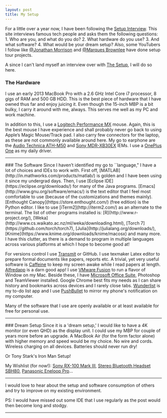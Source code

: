 ```yaml
---
layout: post
title: My Setup
---
```

For a little over a year now, I have been following the [Setup Interview](http://usesthis.com/). This site interviews famous tech people and asks them the following questions: 1. Who are you, and what do you do? 2. What hardware do you use? 3. And what software? 4. What would be your dream setup? Also, some YouTubers I follow like [@Jonathan Morrison](https://twitter.com/tldtoday) and [@Marques Brownlee](https://twitter.com/MKBHD) have done setup tour projects. 

A since I can't land myself an interview over with [The Setup](http://usesthis.com/), I will do so here.

### The Hardware
I use an early 2013 MacBook Pro with a 2.6 GHz Intel Core i7 processor, 8 gigs of RAM and 500 GB HDD. This is the best piece of hardware that I have owned thus far and enjoy juicing it. Even though the 15-inch MBP is a bit bulky, I carry it around with me, always. This serves me well as my PC and work machine. 

In addition to this, I use a [Logitech Performance MX](http://tinyurl.com/m7z6fdl) mouse. Again, this is the best mouse I have experience and shall probably never go back to using Apple’s Magic Mouse/Track pad. I also carry few connectors for the laptop, as these are not commonly available around here. My go to earphone are the [Audio Technica ATH-M50](http://www.audio-technica.com/cms/headphones/0edf909675b1be4d/) and [Sony MDR-XB30EX](http://www.sony.co.in/product/mdr-xb30ex) IEMs. I use a [OnePlus One](https://oneplus.net/) as my daily driver. 
<hr/>
### The Software
Since I haven’t identified my go to ``language," I have a lot of choices and IDEs to work with. First off, [MATLAB](http://in.mathworks.com/products/matlab/) is golden and I have been using it since my undergrad days. Then, I use [Eclipse IDE](https://eclipse.org/downloads/) for many of the Java programs. [Emacs](http://www.gnu.org/software/emacs/) is the text editor that I feel most comfortable to use (because of the customizations and themes mainly). [Enthought Canopy](https://store.enthought.com/) (free edition) is the Python editor. I like to use [iTerm2](http://iterm2.com/) as an alternate to the terminal. The list of other programs installed is: [R](http://www.r-project.org/), [Weka](http://www.cs.waikato.ac.nz/ml/weka/downloading.html), [Torch 7](https://github.com/torch/torch7), [Julia](http://julialang.org/downloads/), [Knime](https://www.knime.org/downloads/knime/macosx) and many more. I have this clutter, as there is a demand to program in multiple languages across various platforms at which I hope to become good at!

For versions control I use [Transmit](http://panic.com/transmit/) or GitHub. I use texmaker Latex editor to prepare formal documents like papers, reports etc. A trivial, yet very useful software is [Caffeine](http://lightheadsw.com/caffeine/) to keep my screen awake while I read papers at length. [Alfredapp](http://www.alfredapp.com/) is a darn good app! I use [VMware Fusion](http://www.vmware.com/in/products/fusion) to run a flavor of Window on my Mac. Beside these, I have [Microsoft Office Suite](www.microsoft.com/mac), Photoshop and TeamViewer installed. Google Chrome best fits my needs as I can share history and bookmarks across devices and I rarely close tabs. [Wunderlist](https://www.wunderlist.com) is my to-do list app and I use [PushBullet](https://www.pushbullet.com/) to mirror my phone's notification on my computer. 

Many of the software that I use are openly available or at least available for free for personal use.
<hr/>
### Dream Setup
Since it is a 'dream setup,' I would like to have a 4K monitor (or even QHD) as the display unit. I could use my MBP for couple of years more before an upgrade. A MacBook Air (for the form factor alone) with higher memory and speed would be my choice. No wire and cords. Wireless charging on all devices. Batteries should never run dry! 

Or Tony Stark's Iron Man Setup!

My Wishlist (for now!): [Sony RX-100 Mark III](http://tinyurl.com/koyle2k), [Stereo Bluetooth Headset SBH80](http://tinyurl.com/potm2xe), [Panasonic Eneloop Pro](http://tinyurl.com/k23snrv)...

<hr/>
I would love to hear about the setup and software consumption of others and try to improve on my existing environment.

PS: I would have missed out some IDE that I use regularly as the post would then become long and stodgy.
<hr/>
